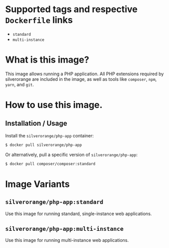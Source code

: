 # Supported tags and respective `Dockerfile` links

- `standard`
- `multi-instance`

# What is this image?

This image allows running a PHP application. All PHP extensions required by
silverorange are included in the image, as well as tools like `composer`,
`npm`, `yarn`, and `git`.

# How to use this image.

## Installation / Usage

Install the `silverorange/php-app` container:
``` sh
$ docker pull silverorange/php-app
```

Or alternatively, pull a specific version of `silverorange/php-app`:
``` sh
$ docker pull composer/composer:standard
```

# Image Variants

## `silverorange/php-app:standard`

Use this image for running standard, single-instance web applications.

## `silverorange/php-app:multi-instance`

Use this image for running multi-instance web applications.